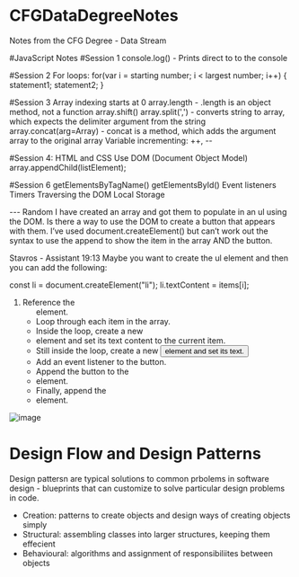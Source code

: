 # CFGDataDegreeNotes
Notes from the CFG Degree - Data Stream

#JavaScript Notes
#Session 1
console.log() - Prints direct to to the console


#Session 2
For loops: for(var i = starting number; i < largest number; i++) {
  statement1;
  statement2;
}

#Session 3
Array indexing starts at 0
array.length - .length is an object method, not a function
array.shift() 
array.split(',') - converts string to array, which expects the delimiter argument from the string
array.concat(arg=Array) - concat is a method, which adds the argument array to the original array
Variable incrementing: ++, --


#Session 4: HTML and CSS
Use DOM (Document Object Model)
array.appendChild(listElement);

#Session 6
getElementsByTagName()
getElementsById()
Event listeners
Timers
Traversing the DOM
Local Storage



--- Random
I have created an array and got them to populate in an ul using the DOM. Is there a way to use the DOM to create a button that appears with them. I’ve used document.createElement() but can’t work out the syntax to use the append to show the item in the array AND the button.

Stavros - Assistant 19:13
Maybe you want to create the ul element and then you can add the following:

const li = document.createElement("li");
li.textContent = items[i];
1. Reference the <ul> element.
2. Loop through each item in the array.
3. Inside the loop, create a new <li> element and set its text content to the current item.
4. Still inside the loop, create a new <button> element and set its text.
5. Add an event listener to the button.
6. Append the button to the <li> element.
7. Finally, append the <li> element.


![image](https://github.com/ttcng/CFGDataDegreeNotes/assets/68971902/59c96807-521e-490e-8532-938fe9ea3322)

# Design Flow and Design Patterns

Design pattersn are typical solutions to common prbolems in software design - blueprints that can customize to solve particular design problems in code.

- Creation: patterns to create objects and design ways of creating objects simply
- Structural: assembling classes into larger structures, keeping them effecient
- Behavioural: algorithms and assignment of responsibiliites between objects

  
